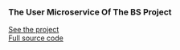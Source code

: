 ### The User Microservice Of The BS Project

[See the project](https://bshub.ir)\
[Full source code](https://github.com/mohammaDJ23/bs)
